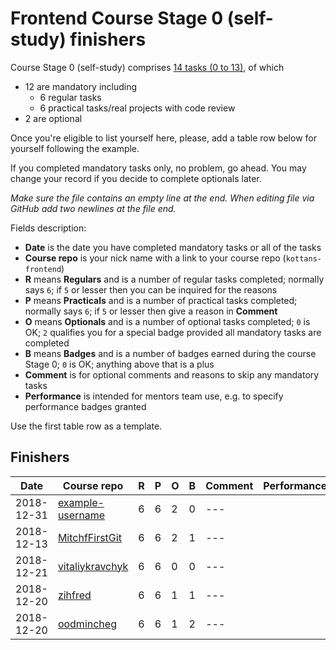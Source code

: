 # Frontend Course Stage 0 (self-study) finishers

Course Stage 0 (self-study) comprises
[14 tasks (0 to 13)](https://github.com/kottans/frontend/blob/master/contents.md),
of which
- 12 are mandatory including
  - 6 regular tasks
  - 6 practical tasks/real projects with code review
- 2 are optional

Once you're eligible to list yourself here, please, add
a table row below for yourself following the example.

If you completed mandatory tasks only, no problem, go ahead.
You may change your record if you decide to complete
optionals later.

_Make sure the file contains an empty line at the end._
_When editing file via GitHub add two newlines at the file end._

Fields description:
 * **Date** is the date you have completed mandatory tasks
   or all of the tasks
 * **Course repo** is your nick name with a link to your
   course repo (`kottans-frontend`)
 * **R** means **Regulars** and is a number of regular tasks completed;
   normally says `6`; if `5` or lesser then you can
   be inquired for the reasons
 * **P** means **Practicals** and is a number of practical tasks completed;
   normally says `6`; if `5` or lesser then give a reason in **Comment**
 * **O** means **Optionals** and is a number of optional tasks
   completed;
   `0` is OK; `2` qualifies you for a special badge
   provided all mandatory tasks are completed
 * **B** means **Badges** and is a number of badges earned during
   the course Stage 0; `0` is OK; anything above that is a plus
 * **Comment** is for optional comments and reasons to skip any mandatory
   tasks
 * **Performance** is intended for mentors team use, e.g.
   to specify performance badges granted

Use the first table row as a template.

## Finishers

|    Date    | Course repo    | R | P | O | B | Comment | Performance |
| ---------- | -------------- | - | - | - | - | ------- | ----------- |
| 2018-12-31 | [example-username](https://github.com/example-username/kottans-frontend) | 6 | 6 | 2 | 0 | --- | |
| 2018-12-13 | [MitchfFirstGit](https://github.com/MitchfFirstGit/kottans-frontend) | 6 | 6 | 2 | 1 | --- | |
| 2018-12-21 | [vitaliykravchyk](https://github.com/vitaliykravchyk/kottans-frontend) | 6 | 6 | 0 | 0 | --- | |
| 2018-12-20 | [zihfred](https://github.com/zihfred/kottans-frontend) | 6 | 6 | 1 | 1 | --- | |
| 2018-12-20 | [oodmincheg](https://github.com/oodmincheg/kottans-frontend) | 6 | 6 | 1 | 2 | --- | |


